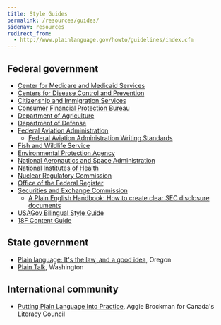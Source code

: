 ```yaml
---
title: Style Guides
permalink: /resources/guides/
sidenav: resources
redirect_from:
  - http://www.plainlanguage.gov/howto/guidelines/index.cfm
---
```


## Federal government

- [Center for Medicare and Medicaid Services](https://www.cms.gov/Outreach-and-Education/Outreach/WrittenMaterialsToolkit/index.html)
- [Centers for Disease Control and Prevention](https://www.cdc.gov/healthliteracy/developmaterials/plainlanguage.html)
- [Citizenship and Immigration Services](https://www.uscis.gov/plainlanguage)
- [Consumer Financial Protection Bureau](https://www.consumerfinance.gov/plain-writing/)
- [Department of Agriculture](https://www.usda.gov/plain-writing)
- [Department of Defense](http://www.esd.whs.mil/DD/plainlanguage/)
- [Federal Aviation Administration](https://www.faa.gov/about/initiatives/plain_language/)
  - [Federal Aviation Administration Writing Standards](https://www.faa.gov/documentlibrary/media/order/branding_writing/order1000_36.pdf)
- [Fish and Wildlife Service](https://www.fws.gov/pdm/plainlang.html)
- [Environmental Protection Agency](https://www.epa.gov/home/plain-writing)
- [National Aeronautics and Space Administration](https://www.nasa.gov/open/plainlanguage.html)
- [National Institutes of Health](https://www.nih.gov/institutes-nih/nih-office-director/office-communications-public-liaison/clear-communication/plain-language)
- [Nuclear Regulatory Commission](https://www.nrc.gov/public-involve/open/plain-writing.html)
- [Office of the Federal Register](http://www.archives.gov/federal-register/write/plain-language/)
- [Securities and Exchange Commission](https://www.sec.gov/plainwriting.shtml)
  - [A Plain English Handbook: How to create clear SEC disclosure documents](https://www.sec.gov/pdf/handbook.pdf)
- [USAGov Bilingual Style Guide](https://www.usa.gov/style-guide/table-of-contents)
- [18F Content Guide](https://content-guide.18f.gov/)

## State government

- [Plain language: It's the law, and a good idea](http://www.oregon.gov/DAS/Pages/writingplainlanguage.aspx), Oregon
- [Plain Talk](http://www.governor.wa.gov/issues/issues/efficient-government/plain-talk), Washington

## International community

- [Putting Plain Language Into Practice](http://en.copian.ca/library/learning/nwt/practice/contents.htm), Aggie Brockman for Canada's Literacy Council
